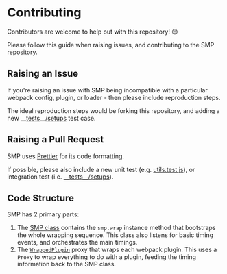 # Contributing

Contributors are welcome to help out with this repository! 😊

Please follow this guide when raising issues, and contributing to the SMP repository.

## Raising an Issue

If you're raising an issue with SMP being incompatible with a particular webpack config, plugin, or loader - then please include reproduction steps.

The ideal reproduction steps would be forking this repository, and adding a new [\_\_tests\_\_/setups](./__tests__/setups) test case.

## Raising a Pull Request

SMP uses [Prettier](https://github.com/prettier/prettier) for its code formatting.

If possible, please also include a new unit test (e.g. [utils.test.js](./utils.test.js)), or integration test (i.e. [\_\_tests\_\_/setups](./__tests__/setups)).

## Code Structure

SMP has 2 primary parts:

1. The [SMP class](./index.js) contains the `smp.wrap` instance method that bootstraps the whole wrapping sequence. This class also listens for basic timing events, and orchestrates the main timings.
2. The [`WrappedPlugin`](./WrappedPlugin) proxy that wraps each webpack plugin. This uses a `Proxy` to wrap everything to do with a plugin, feeding the timing information back to the SMP class.
